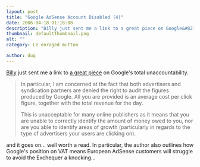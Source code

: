 ```yaml
---
layout: post
title: "Google AdSense Account Disabled (4)"
date: 2006-04-18 01:18:08
description: "Billy just sent me a link to a great piece on Google&#8217;s total unaccountability. In particular, I am concerned at the fact that both advertisers and syndication partners are denied the right to audit the figures produced by Google. All&#8230;"
thumbnail: defaultThumbnail.png
alt: ""
category: Le enraged mutton

author: dug
---
```


<p><a href="http://blogs.pumpernickle.net/billy/">Billy</a> just sent me a link to <a href="http://business.timesonline.co.uk/article/0,,13129-2123601,00.html">a great piece</a> on Google's total unaccountability.</p>

<blockquote><p>In particular, I am concerned at the fact that both advertisers and syndication partners are denied the right to audit the figures produced by Google. All you are provided is an average cost per click figure, together with the total revenue for the day.</p>

<p>This is unacceptable for many online publishers as it means that you are unable to correctly identify the amount of money owed to you, nor are you able to identify areas of growth (particularly in regards to the type of advertisers your users are clicking on).</p></blockquote>

<p>and it goes on... well worth a read. In particular, the author also outlines how Google's position on <span class="caps">VAT </span>means European AdSense customers will struggle to avoid the Exchequer a knocking...</p>
